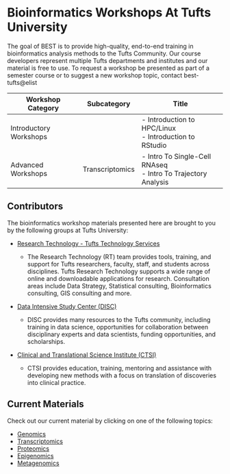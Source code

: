 # Bioinformatics Workshops At Tufts University

The goal of BEST is to provide high-quality, end-to-end training in bioinformatics analysis methods to the Tufts Community. Our course developers represent multiple Tufts departments and institutes and our material is free to use. To request a workshop be presented as part of a semester course or to suggest a new workshop topic, contact best-tufts@elist

|Workshop Category| Subcategory|Title|
|-|-|-|
|Introductory Workshops | | - Introduction to HPC/Linux<br> - Introduction to RStudio| 
|Advanced Workshops | Transcriptomics | - Intro To Single-Cell RNAseq <br> - Intro To Trajectory Analysis| 

## Contributors

The bioinformatics workshop materials presented here are brought to you by the following groups at Tufts University:

- [Research Technology - Tufts Technology Services](https://it.tufts.edu/researchtechnology.tufts.edu)
    
    - The Research Technology (RT) team provides tools, training, and support for Tufts researchers, faculty, staff, and students across disciplines. Tufts Research Technology supports a wide range of online and downloadable applications for research. Consultation areas include Data Strategy, Statistical consulting, Bioinformatics consulting, GIS consulting and more.
      
- [Data Intensive Study Center (DISC)](https://disc.tufts.edu/)

    - DISC provides many resources to the Tufts community, including training in data science, opportunities for collaboration between disciplinary experts and data scientists, funding opportunities, and scholarships.
      
- [Clinical and Translational Science Institute (CTSI)](https://www.tuftsctsi.org/)

    - CTSI provides education, training, mentoring and assistance with developing new methods with a focus on translation of discoveries into clinical practice.
      
## Current Materials

Check out our current material by clicking on one of the following topics:

- [Genomics](./genomics/genomics.md)
- [Transcriptomics](./transcriptomics/transcriptomics.md)
- [Proteomics](./proteomics/proteomics.md)
- [Epigenomics](./epigenomics/epigenomics.md)
- [Metagenomics](./metagenomics/metagenomics.md)
